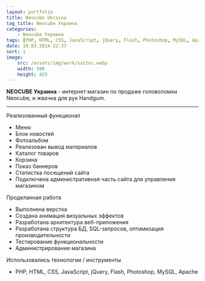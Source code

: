 ```yaml
---
layout: portfolio
title: Neocube Ukraina
tag_title: Neocube Украина
categories:
    - Neocube Украина
tags: [PHP, HTML, CSS, JavaScript, jQuery, Flash, Photoshop, MySQL, Apache]
date: 10.03.2014 22:37
sort: 1
image: 
    src: /assets/img/work/saitnc.webp 
    width: 500
    height: 425
---
```


**NEOCUBE Украина** - интернет магазин по продаже головоломки Neocube, и жвачка для рук Handgum.

---

Реализованный функционал

* Меню
* Блок новостей
* Фотоальбом
* Реализован вывод материалов
* Каталог товаров
* Корзина
* Показ баннеров
* Статистка посещений сайта
* Подключена административная часть сайта для управления магазином

Проделанная работа

* Выполнена верстка
* Создана анимация визуальных эффектов
* Разработана архитектура веб-приложения
* Разработана структура БД, SQL-запросов, оптимизация производительности
* Тестирование функциональности
* Администрирование магазина

Использовались технологии / инструменты

* PHP, HTML, CSS, JavaScript, jQuery, Flash, Photoshop, MySQL, Apache

